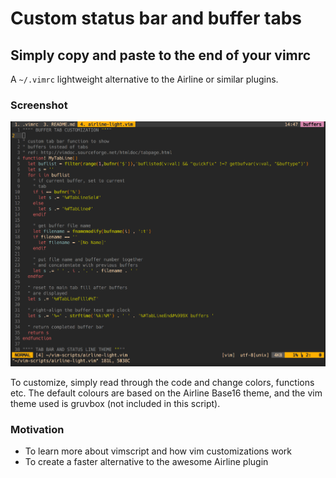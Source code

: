# Custom status bar and buffer tabs
## Simply copy and paste to the end of your vimrc

A <code>~/.vimrc</code> lightweight alternative to the Airline or similar plugins.

### Screenshot

![Screenshot](/screenshots/default.png?raw=true "Default Theme")

To customize, simply read through the code and change colors, functions etc. The default colours are based on the Airline Base16 theme, and the vim theme used is gruvbox (not included in this script).

### Motivation

* To learn more about vimscript and how vim customizations work
* To create a faster alternative to the awesome Airline plugin
